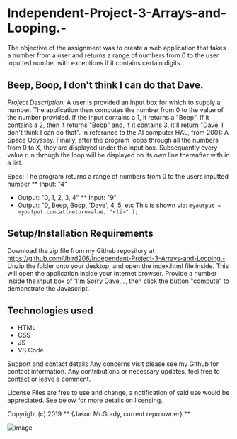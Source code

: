 # Independent-Project-3-Arrays-and-Looping.-
The objective of the assignment was to create a web application that takes a number from a user and returns a range of numbers from 0 to the user inputted number with exceptions if it contains certain digits.


## Beep, Boop, I don't think I can do that Dave. 
_Project Description:_
 A user is provided an input box for which to supply a number. The application then computes the number from 0 to the value of the number provided. If the input contains a 1, it returns a "Beep". If it contains a 2, then it returns "Boop" and, if it contains 3, it'll return "Dave, I don't think I can do that". In referance to the AI computer HAL, from 2001: A Space Odyssey. Finally, after the program loops through all the numbers from 0 to X, they are displayed under the input box. Subsequently every value run through the loop will be displayed on its own line thereafter with in a list. 



Spec: The program returns a range of numbers from 0 to the users inputted number
 ** Input: "4"
 * Output: "0, 1, 2, 3, 4"
 ** Input: "9"
 * Output: "0, Beep, Boop, 'Dave', 4, 5, etc
 This is shown via:
```myoutput = myoutput.concat(returnvalue, "<li>" );```
 
## Setup/Installation Requirements
Download the zip file from my Github repository at https://github.com/Jbird206/Independent-Project-3-Arrays-and-Looping.-. Unzip the folder onto your desktop, and open the index.html file inside. This will open the application inside your internet browser. Provide a number inside the input box of 'I'm Sorry Dave...', then click the button "compute" to demonstrate the Javascript.

## Technologies used
* HTML 
* CSS
* JS
* VS Code

Support and contact details
Any concerns visit please see my Github for contact information. Any contributions or necessary updates, feel free to contact or leave a comment.


License
Files are free to use and change, a notification of said use would be appreciated. See below for more details on licensing.

Copyright (c) 2019 ** {Jason McGrady, current repo owner} **
 
 
 ![image](https://user-images.githubusercontent.com/9637712/74005139-cd4d3800-492c-11ea-9789-e0988bf1fa99.png)

